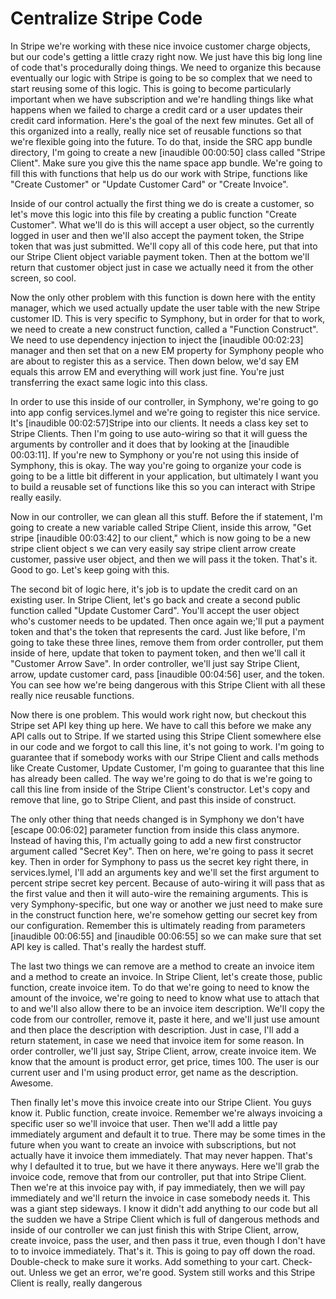 # Centralize Stripe Code

In Stripe we're working with these nice invoice customer charge objects, but our code's getting a little crazy right now. We just have this big long line of code that's procedurally doing things. We need to organize this because eventually our logic with Stripe is going to be so complex that we need to start reusing some of this logic. This is going to become particularly important when we have subscription and we're handling things like what happens when we failed to charge a credit card or a user updates their credit card information. Here's the goal of the next few minutes. Get all of this organized into a really, really nice set of reusable functions so that we're flexible going into the future. To do that, inside the SRC app bundle directory, I'm going to create a new [inaudible 00:00:50] class called "Stripe Client". Make sure you give this the name space app bundle. We're going to fill this with functions that help us do our work with Stripe, functions like "Create Customer" or "Update Customer Card" or "Create Invoice".

Inside of our control actually the first thing we do is create a customer, so let's move this logic into this file by creating a public function "Create Customer". What we'll do is this will accept a user object, so the currently logged in user and then we'll also accept the payment token, the Stripe token that was just submitted. We'll copy all of this code here, put that into our Stripe Client object variable payment token. Then at the bottom we'll return that customer object just in case we actually need it from the other screen, so cool.

Now the only other problem with this function is down here with the entity manager, which we used actually update the user table with the new Stripe customer ID. This is very specific to Symphony, but in order for that to work, we need to create a new construct function, called a "Function Construct". We need to use dependency injection to inject the [inaudible 00:02:23] manager and then set that on a new EM property for Symphony people who are about to register this as a service. Then down below, we'd say EM equals this arrow EM and everything will work just fine. You're just transferring the exact same logic into this class.

In order to use this inside of our controller, in Symphony, we're going to go into app config services.lymel and we're going to register this nice service. It's [inaudible 00:02:57]Stripe into our clients. It needs a class key set to Stripe Clients. Then I'm going to use auto-wiring so that it will guess the arguments by controller and it does that by looking at the [inaudible 00:03:11]. If you're new to Symphony or you're not using this inside of Symphony, this is okay. The way you're going to organize your code is going to be a little bit different in your application, but ultimately I want you to build a reusable set of functions like this so you can interact with Stripe really easily.

Now in our controller, we can glean all this stuff. Before the if statement, I'm going to create a new variable called Stripe Client, inside this arrow, "Get stripe [inaudible 00:03:42] to our client," which is now going to be a new stripe client object s we can very easily say stripe client arrow create customer, passive user object, and then we will pass it the token. That's it. Good to go. Let's keep going with this.

The second bit of logic here, it's job is to update the credit card on an existing user. In Stripe Client, let's go back and create a second public function called "Update Customer Card". You'll accept the user object who's customer needs to be updated. Then once again we;'ll put a payment token and that's the token that represents the card. Just like before, I'm going to take these three lines, remove them from order controller, put them inside of here, update that token to payment token, and then we'll call it "Customer Arrow Save". In order controller, we'll just say Stripe Client, arrow, update customer card, pass [inaudible 00:04:56] user, and the token. You can see how we're being dangerous with this Stripe Client with all these really nice reusable functions.

Now there is one problem. This would work right now, but checkout this Stripe set API key thing up here. We have to call this before we make any API calls out to Stripe. If we started using this Stripe Client somewhere else in our code and we forgot to call this line, it's not going to work. I'm going to guarantee that if somebody works with our Stripe Client and calls methods like Create Customer, Update Customer, I'm going to guarantee that this line has already been called. The way we're going to do that is we're going to call this line from inside of the Stripe Client's constructor. Let's copy and remove that line, go to Stripe Client, and past this inside of construct.

The only other thing that needs changed is in Symphony we don't have [escape 00:06:02] parameter function from inside this class anymore. Instead of having this, I'm actually going to add a new first constructor argument called "Secret Key". Then on here, we're going to pass it secret key. Then in order for Symphony to pass us the secret key right there, in services.lymel, I'll add an arguments key and we'll set the first argument to percent stripe secret key percent. Because of auto-wiring it will pass that as the first value and then it will auto-wire the remaining arguments. This is very Symphony-specific, but one way or another we just need to make sure in  the construct function here, we're somehow getting our secret key from our configuration. Remember this is ultimately reading from parameters [inaudible 00:06:55] and [inaudible 00:06:55] so we can make sure that set API key is called. That's really the hardest stuff.

The last two things we can remove are a method to create an invoice item and a method to create an invoice. In Stripe Client, let's create those, public function, create invoice item. To do that we're going to need to know the amount of the invoice, we're going to need to know what use to attach that to and we'll also allow there to be an invoice item description. We'll copy the code from our controller, remove it, paste it here, and we'll just use amount and then place the description with description. Just in case, I'll add a return statement, in case we need that invoice item for some reason. In order controller, we'll just say, Stripe Client, arrow, create invoice item. We know that the amount is product error, get price, times 100. The user is our current user and I'm using product error, get name as the description. Awesome.

Then finally let's move this invoice create into our Stripe Client. You guys know it. Public function, create invoice. Remember we're always invoicing a specific user so we'll invoice that user. Then we'll add a little pay immediately argument and default it to true. There may be some times in the future when you want to create an invoice with subscriptions, but not actually have it invoice them immediately. That may never happen. That's why I defaulted it to true, but we have it there anyways. Here we'll grab the invoice code, remove that from our controller, put that into Stripe Client. Then we're at this invoice pay with, if pay immediately, then we will pay immediately and we'll return the invoice in case somebody needs it. This was a giant step sideways. I know it didn't add anything to our code but all the sudden we have a Stripe Client which is full of dangerous methods and inside of our controller we can just finish this with Stripe Client, arrow, create invoice, pass the user, and then pass it true, even though I don't have to to invoice immediately. That's it. This is going to pay off down the road. Double-check to make sure it works. Add something to your cart. Check-out. Unless we get an error, we're good. System still works and this Stripe Client is really, really dangerous

